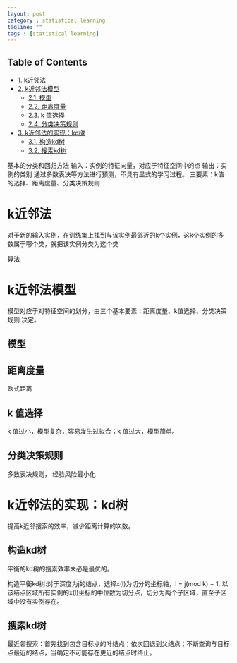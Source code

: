 ```yaml
---
layout: post
category : statistical learning
tagline: ""
tags : [statistical learning]
---
```


<div id="table-of-contents">
<h2>Table of Contents</h2>
<div id="text-table-of-contents">
<ul>
<li><a href="#sec-1">1. k近邻法</a></li>
<li><a href="#sec-2">2. k近邻法模型</a>
<ul>
<li><a href="#sec-2-1">2.1. 模型</a></li>
<li><a href="#sec-2-2">2.2. 距离度量</a></li>
<li><a href="#sec-2-3">2.3. k 值选择</a></li>
<li><a href="#sec-2-4">2.4. 分类决策规则</a></li>
</ul>
</li>
<li><a href="#sec-3">3. k近邻法的实现：kd树</a>
<ul>
<li><a href="#sec-3-1">3.1. 构造kd树</a></li>
<li><a href="#sec-3-2">3.2. 搜索kd树</a></li>
</ul>
</li>
</ul>
</div>
</div>

基本的分类和回归方法
输入：实例的特征向量，对应于特征空间中的点
输出：实例的类别
通过多数表决等方法进行预测，不具有显式的学习过程。
三要素：k值的选择、距离度量、分类决策规则

# k近邻法<a id="sec-1" name="sec-1"></a>

对于新的输入实例，在训练集上找到与该实例最邻近的k个实例，这k个实例的多数属于哪个类，就把该实例分类为这个类

算法

# k近邻法模型<a id="sec-2" name="sec-2"></a>

模型对应于对特征空间的划分，由三个基本要素：距离度量、k值选择、分类决策规则 决定。

## 模型<a id="sec-2-1" name="sec-2-1"></a>

## 距离度量<a id="sec-2-2" name="sec-2-2"></a>

欧式距离

## k 值选择<a id="sec-2-3" name="sec-2-3"></a>

k 值过小，模型复杂，容易发生过拟合；k 值过大，模型简单。

## 分类决策规则<a id="sec-2-4" name="sec-2-4"></a>

多数表决规则， 经验风险最小化

# k近邻法的实现：kd树<a id="sec-3" name="sec-3"></a>

提高k近邻搜索的效率，减少距离计算的次数。

## 构造kd树<a id="sec-3-1" name="sec-3-1"></a>

平衡的kd树的搜索效率未必是最优的。

构造平衡kd树:对于深度为j的结点，选择x(l)为切分的坐标轴，l = j(mod k) + 1, 以该结点区域所有实例的x(l)坐标的中位数为切分点，切分为两个子区域，直至子区域中没有实例存在。

## 搜索kd树<a id="sec-3-2" name="sec-3-2"></a>

最近邻搜索：首先找到包含目标点的叶结点；依次回退到父结点；不断查询与目标点最近的结点，当确定不可能存在更近的结点时终止。
